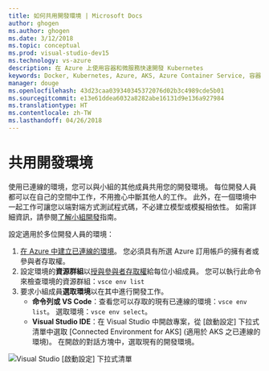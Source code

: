 ```yaml
---
title: 如何共用開發環境 | Microsoft Docs
author: ghogen
ms.author: ghogen
ms.date: 3/12/2018
ms.topic: conceptual
ms.prod: visual-studio-dev15
ms.technology: vs-azure
description: 在 Azure 上使用容器和微服務快速開發 Kubernetes
keywords: Docker, Kubernetes, Azure, AKS, Azure Container Service, 容器
manager: douge
ms.openlocfilehash: 43d23caa039340345372076d02b3c4989cde5b01
ms.sourcegitcommit: e13e61ddea6032a8282abe16131d9e136a927984
ms.translationtype: HT
ms.contentlocale: zh-TW
ms.lasthandoff: 04/26/2018
---
```

# <a name="share-a-development-environment"></a>共用開發環境

使用已連線的環境，您可以與小組的其他成員共用您的開發環境。 每位開發人員都可以在自己的空間中工作，不用擔心中斷其他人的工作。 此外，在一個環境中一起工作可讓您以端對端方式測試程式碼，不必建立模型或模擬相依性。 如需詳細資訊，請參閱[了解小組開發](../get-started-nodejs-06.md)指南。

設定適用於多位開發人員的環境：
1. [在 Azure 中建立已連線的環境](../get-started.md)。 您必須具有所選 Azure 訂用帳戶的擁有者或參與者存取權。
1. 設定環境的**資源群組**以[授與參與者存取權](https://docs.microsoft.com/en-us/azure/active-directory/role-based-access-control-configure)給每位小組成員。 您可以執行此命令來檢查環境的資源群組：`vsce env list`
1. 要求小組成員**選取環境**以在其中進行開發工作。
     * **命令列或 VS Code**：查看您可以存取的現有已連線的環境：`vsce env list`。 選取環境：`vsce env select`。
     * **Visual Studio IDE**：在 Visual Studio 中開啟專案，從 [啟動設定] 下拉式清單中選取 [Connected Environment for AKS] (適用於 AKS 之已連線的環境)。 在開啟的對話方塊中，選取現有的開發環境。

![Visual Studio [啟動設定] 下拉式清單](../images/LaunchSettings.png)